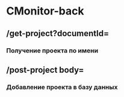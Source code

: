 # CMonitor-back

## /get-project?documentId=<documentId>
### Получение проекта по имени

## /post-project body=<project json>
### Добавление проекта в базу данных


